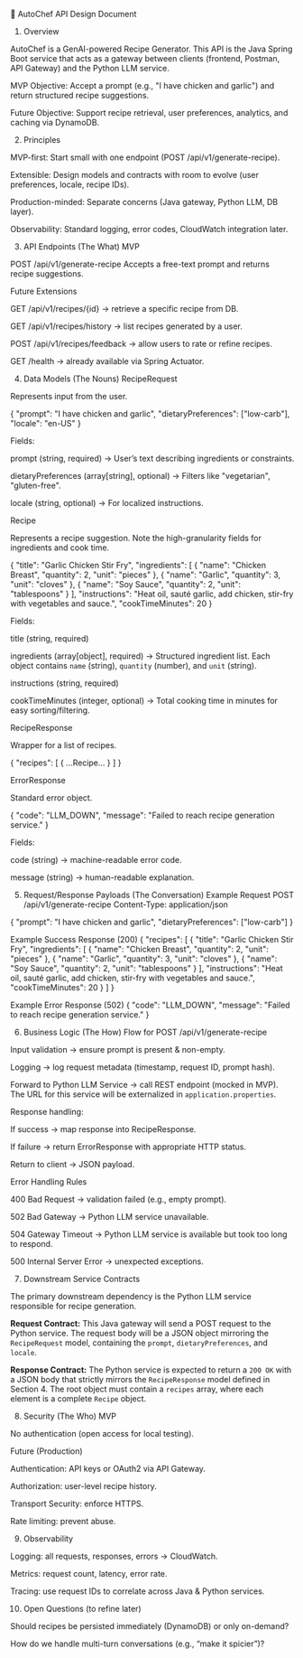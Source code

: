 📄 AutoChef API Design Document
1. Overview

AutoChef is a GenAI-powered Recipe Generator.
This API is the Java Spring Boot service that acts as a gateway between clients (frontend, Postman, API Gateway) and the Python LLM service.

MVP Objective: Accept a prompt (e.g., "I have chicken and garlic") and return structured recipe suggestions.

Future Objective: Support recipe retrieval, user preferences, analytics, and caching via DynamoDB.

2. Principles

MVP-first: Start small with one endpoint (POST /api/v1/generate-recipe).

Extensible: Design models and contracts with room to evolve (user preferences, locale, recipe IDs).

Production-minded: Separate concerns (Java gateway, Python LLM, DB layer).

Observability: Standard logging, error codes, CloudWatch integration later.

3. API Endpoints (The What)
   MVP

POST /api/v1/generate-recipe
Accepts a free-text prompt and returns recipe suggestions.

Future Extensions

GET /api/v1/recipes/{id} → retrieve a specific recipe from DB.

GET /api/v1/recipes/history → list recipes generated by a user.

POST /api/v1/recipes/feedback → allow users to rate or refine recipes.

GET /health → already available via Spring Actuator.

4. Data Models (The Nouns)
   RecipeRequest

Represents input from the user.

{
"prompt": "I have chicken and garlic",
"dietaryPreferences": ["low-carb"],
"locale": "en-US"
}


Fields:

prompt (string, required) → User’s text describing ingredients or constraints.

dietaryPreferences (array[string], optional) → Filters like "vegetarian", "gluten-free".

locale (string, optional) → For localized instructions.

Recipe

Represents a recipe suggestion. Note the high-granularity fields for ingredients and cook time.

{
"title": "Garlic Chicken Stir Fry",
"ingredients": [
    { "name": "Chicken Breast", "quantity": 2, "unit": "pieces" },
    { "name": "Garlic", "quantity": 3, "unit": "cloves" },
    { "name": "Soy Sauce", "quantity": 2, "unit": "tablespoons" }
],
"instructions": "Heat oil, sauté garlic, add chicken, stir-fry with vegetables and sauce.",
"cookTimeMinutes": 20
}


Fields:

title (string, required)

ingredients (array[object], required) → Structured ingredient list. Each object contains `name` (string), `quantity` (number), and `unit` (string).

instructions (string, required)

cookTimeMinutes (integer, optional) → Total cooking time in minutes for easy sorting/filtering.

RecipeResponse

Wrapper for a list of recipes.

{
"recipes": [ { ...Recipe... } ]
}

ErrorResponse

Standard error object.

{
"code": "LLM_DOWN",
"message": "Failed to reach recipe generation service."
}


Fields:

code (string) → machine-readable error code.

message (string) → human-readable explanation.

5. Request/Response Payloads (The Conversation)
   Example Request
   POST /api/v1/generate-recipe
   Content-Type: application/json

{
"prompt": "I have chicken and garlic",
"dietaryPreferences": ["low-carb"]
}

Example Success Response (200)
{
"recipes": [
{
"title": "Garlic Chicken Stir Fry",
"ingredients": [
    { "name": "Chicken Breast", "quantity": 2, "unit": "pieces" },
    { "name": "Garlic", "quantity": 3, "unit": "cloves" },
    { "name": "Soy Sauce", "quantity": 2, "unit": "tablespoons" }
],
"instructions": "Heat oil, sauté garlic, add chicken, stir-fry with vegetables and sauce.",
"cookTimeMinutes": 20
}
]
}

Example Error Response (502)
{
"code": "LLM_DOWN",
"message": "Failed to reach recipe generation service."
}

6. Business Logic (The How)
   Flow for POST /api/v1/generate-recipe

Input validation → ensure prompt is present & non-empty.

Logging → log request metadata (timestamp, request ID, prompt hash).

Forward to Python LLM Service → call REST endpoint (mocked in MVP). The URL for this service will be externalized in `application.properties`.

Response handling:

If success → map response into RecipeResponse.

If failure → return ErrorResponse with appropriate HTTP status.

Return to client → JSON payload.

Error Handling Rules

400 Bad Request → validation failed (e.g., empty prompt).

502 Bad Gateway → Python LLM service unavailable.

504 Gateway Timeout → Python LLM service is available but took too long to respond.

500 Internal Server Error → unexpected exceptions.

7. Downstream Service Contracts

The primary downstream dependency is the Python LLM service responsible for recipe generation.

**Request Contract:** This Java gateway will send a POST request to the Python service. The request body will be a JSON object mirroring the `RecipeRequest` model, containing the `prompt`, `dietaryPreferences`, and `locale`.

**Response Contract:** The Python service is expected to return a `200 OK` with a JSON body that strictly mirrors the `RecipeResponse` model defined in Section 4. The root object must contain a `recipes` array, where each element is a complete `Recipe` object.

8. Security (The Who)
   MVP

No authentication (open access for local testing).

Future (Production)

Authentication: API keys or OAuth2 via API Gateway.

Authorization: user-level recipe history.

Transport Security: enforce HTTPS.

Rate limiting: prevent abuse.

9. Observability

Logging: all requests, responses, errors → CloudWatch.

Metrics: request count, latency, error rate.

Tracing: use request IDs to correlate across Java & Python services.

10. Open Questions (to refine later)

Should recipes be persisted immediately (DynamoDB) or only on-demand?

How do we handle multi-turn conversations (e.g., “make it spicier”)?